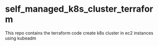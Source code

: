 # self_managed_k8s_cluster_terraform
This repo contains the terraform code create k8s cluster in ec2 instances using kubeadm
